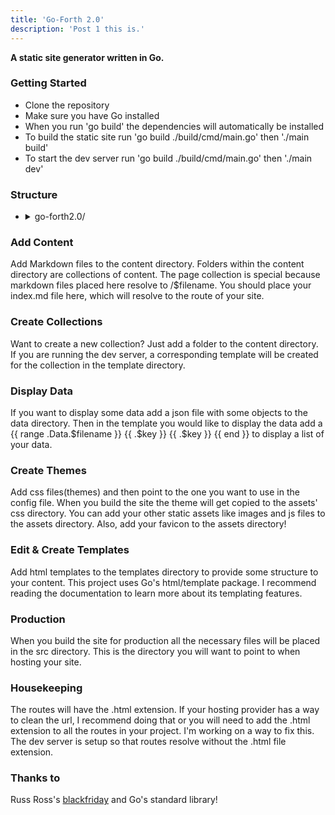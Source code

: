 ```yaml
---
title: 'Go-Forth 2.0'
description: 'Post 1 this is.'
---
```


**A static site generator written in Go.**

### Getting Started

- Clone the repository
- Make sure you have Go installed 
- When you run 'go build' the dependencies will automatically be installed
- To build the static site run 'go build ./build/cmd/main.go' then './main build'
- To start the dev server run 'go build ./build/cmd/main.go' then './main dev'

### Structure

<div>
<ul class="structure">
  <li>
    <details>
      <summary>go-forth2.0/</summary>
      <ul>
        <li>
          <details>
            <summary>assets/</summary>
            <ul>
              <li>css/</li>
              <li>images/</li>
              <li>js/</li>
            </ul>
          </details>
        </li>
        <li>build stuffs/</li>
        <li>
          <details>
            <summary>content/</summary>
            <ul>
              <li>index.md</li>
              <li>
                <details>
                  <summary>post/</summary>
                  <ul>
                    <li>post1.md</li>
                  </ul>
                </details>
              </li>
            </ul>
          </details>
        </li>
        <li>
          <details>
            <summary>data/</summary>
            <ul>
              <li>data.json</li>
            </ul>
          </details>
        </li>
        <li>src/ (output)</li>
        <li>
          <details>
            <summary>templates/</summary>
            <ul>
              <li>page.html</li>
              <li>site.html</li>
            </ul>
          </details>
        </li>
        <li>
          <details>
            <summary>themes/</summary>
            <ul>
              <li>default.css</li>
            </ul>
          </details>
        </li>
        <li>config.json</li>
      </ul>
    </details>
  </li>
</ul>
</div>


### Add Content

Add Markdown files to the content directory. Folders within the content directory are collections of content. The page collection is special because markdown files placed here resolve to /$filename. You should place your index.md file here, which will resolve to the route of your site. 

### Create Collections

Want to create a new collection? Just add a folder to the content directory. If you are running the dev server, a corresponding template will be created for the collection in the template directory. 

### Display Data

If you want to display some data add a json file with some objects to the data directory. Then in the template you would like to display the data add a {{ range .Data.$filename }}
                {{ .$key }}
                {{ .$key }}
        {{ end }} to display a list of your data.

### Create Themes

Add css files(themes) and then point to the one you want to use in the config file. When you build the site the theme will get copied to the assets' css directory. You can add your other static assets like images and js files to the assets directory. Also, add your favicon to the assets directory!

### Edit & Create Templates

Add html templates to the templates directory to provide some structure to your content. This project uses Go's html/template package. I recommend reading the documentation to learn more about its templating features.

### Production

When you build the site for production all the necessary files will be placed in the src directory. This is the directory you will want to point to when hosting your site.

### Housekeeping

The routes will have the .html extension. If your hosting provider has a way to clean the url, I recommend doing that or you will need to add the .html extension to all the routes in your project. I'm working on a way to fix this. The dev server is setup so that routes resolve without the .html file extension.

### Thanks to

Russ Ross's [blackfriday](https://github.com/russross/blackfriday) and Go's standard library!